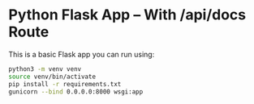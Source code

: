 # Python Flask App – With /api/docs Route

This is a basic Flask app you can run using:

```bash
python3 -m venv venv
source venv/bin/activate
pip install -r requirements.txt
gunicorn --bind 0.0.0.0:8000 wsgi:app
